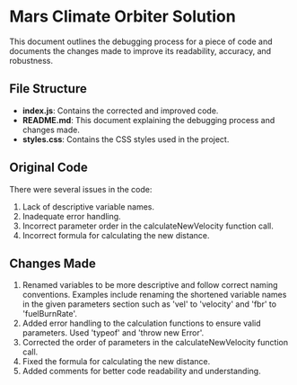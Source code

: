 # Mars Climate Orbiter Solution

This document outlines the debugging process for a piece of code and documents the changes made to improve its readability, accuracy, and robustness.

## File Structure

- **index.js**: Contains the corrected and improved code.
- **README.md**: This document explaining the debugging process and changes made.
- **styles.css**: Contains the CSS styles used in the project.

## Original Code

There were several issues in the code:

1. Lack of descriptive variable names.
2. Inadequate error handling.
3. Incorrect parameter order in the calculateNewVelocity function call.
4. Incorrect formula for calculating the new distance.

## Changes Made

1. Renamed variables to be more descriptive and follow correct naming conventions. Examples include renaming the shortened variable names in the given parameters section such as 'vel' to 'velocity' and 'fbr' to 'fuelBurnRate'.
2. Added error handling to the calculation functions to ensure valid parameters. Used 'typeof' and 'throw new Error'.
3. Corrected the order of parameters in the calculateNewVelocity function call.
4. Fixed the formula for calculating the new distance.
5. Added comments for better code readability and understanding.

